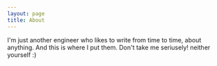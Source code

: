 ```yaml
---
layout: page
title: About
---
```


<p class="message">
  I'm just another engineer who likes to write from time to time, about anything. And this is where I put them. Don't take me seriusely! neither yourself :)
</p>
